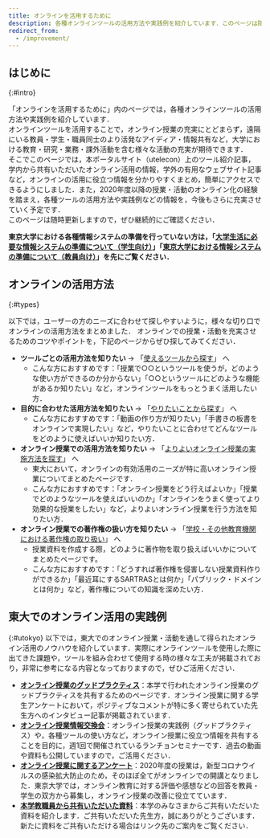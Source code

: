 ```yaml
---
title: オンラインを活用するために
description: 各種オンラインツールの活用方法や実践例を紹介しています．このページは随時更新しますので，ぜひ継続的にご確認ください．
redirect_from:
  - /improvement/
---
```


## はじめに
{:#intro}

「オンラインを活用するために」内のページでは，各種オンラインツールの活用方法や実践例を紹介しています．  
オンラインツールを活用することで，オンライン授業の充実にとどまらず，遠隔にいる教員・学生・職員同士のより活発なアイディア・情報共有など，大学における教育・研究・業務・課外活動を含む様々な活動の充実が期待できます．  
そこでこのページでは，本ポータルサイト（utelecon）上のツール紹介記事，学内から共有いただいたオンライン活用の情報，学外の有用なウェブサイト記事など，オンラインの活用に役立つ情報を分かりやすくまとめ，簡単にアクセスできるようにしました．また，2020年度以降の授業・活動のオンライン化の経験を踏まえ，各種ツールの活用方法や実践例などの情報を，今後もさらに充実させていく予定です．  
このページは随時更新しますので，ぜひ継続的にご確認ください．

**東京大学における各種情報システムの準備を行っていない方は，「[大学生活に必要な情報システムの準備について（学生向け）](/oc/)」「[東京大学における情報システムの準備について（教員向け）](/faculty_members/)」を先にご覧ください．**

## オンラインの活用方法
{:#types}

以下では，ユーザーの方のニーズに合わせて探しやすいように，様々な切り口でオンラインの活用方法をまとめました．
オンラインでの授業・活動を充実させるためのコツやポイントを，下記のページからぜひ探してみてください．

- **ツールごとの活用方法を知りたい** → 「[使えるツールから探す](tools)」 へ
  - こんな方におすすめです：「授業で○○というツールを使うが，どのような使い方ができるのか分からない」「○○というツールにどのような機能があるか知りたい」など，オンラインツールをもっとうまく活用したい方．  
- **目的に合わせた活用方法を知りたい** → 「[やりたいことから探す](topics/)」 へ
  - こんな方におすすめです：「動画の作り方が知りたい」「手書きの板書をオンラインで実現したい」など，やりたいことに合わせてどんなツールをどのように使えばいいか知りたい方．  
- **オンライン授業での活用方法を知りたい** → 「[よりよいオンライン授業の実施方法を探す](courses)」 へ
  - 東大において，オンラインの有効活用のニーズが特に高いオンライン授業についてまとめたページです．
  - こんな方におすすめです：「オンライン授業をどう行えばよいか」「授業でどのようなツールを使えばいいのか」「オンラインをうまく使ってより効果的な授業をしたい」など，よりよいオンライン授業を行う方法を知りたい方．
- **オンライン授業での著作権の扱い方を知りたい** → 「[学校・その他教育機関における著作権の取り扱い](/articles/copyright/)」 へ
  - 授業資料を作成する際，どのように著作物を取り扱えばいいかについてまとめたページです。
  - こんな方におすすめです：「どうすれば著作権を侵害しない授業資料作りができるか」「最近耳にするSARTRASとは何か」「パブリック・ドメインとは何か」など，著作権についての知識を深めたい方．

<!----
  (将来的にオンライン授業での活用方法以外のコンテンツを追加する場合、上記リストの3項目目を以下に書き換えるとよい)

  - シチュエーションに合わせた活用方法を知りたい
	  - [教育活動でのオンライン活用方法(よりよいオンライン授業の実施方法)を探す](courses) へ  
		  - こんな方におすすめです：
	  - [研究活動でのオンライン活用方法を探す](xxxxxx) へ
		  - こんな方におすすめです：
    - [学生の課外活動でのオンライン活用方法を探す(xxxxxx)へ] 
		  - こんな方におすすめです：
    - [業務でのオンライン活用方法を探す(xxxxxx)へ] 
		  -こんな方におすすめです：
---->


## 東大でのオンライン活用の実践例
{:#utokyo}
以下では，東大でのオンライン授業・活動を通して得られたオンライン活用のノウハウを紹介しています．実際にオンラインツールを使用した際に出てきた課題や，ツールを組み合わせて使用する時の様々な工夫が掲載されており，非常に参考になる内容となっておりますので，ぜひご活用ください．

- **[オンライン授業のグッドプラクティス](/good-practice/)**：本学で行われたオンライン授業のグッドプラクティスを共有するためのページです．オンライン授業に関する学生アンケートにおいて，ポジティブなコメントが特に多く寄せられていた先生方へのインタビュー記事が掲載されています．
- **[オンライン授業情報交換会](/events/luncheon/)**：オンライン授業の実践例（グッドプラクティス）や，各種ツールの使い方など，オンライン授業に役立つ情報を共有することを目的に，週1回で開催されているランチョンセミナーです．過去の動画や資料も公開していますので，ご活用ください．
- **[オンライン授業に関するアンケート](/questionnaire/)**：2020年度の授業は，新型コロナウイルスの感染拡⼤防止のため，そのほぼ全てがオンラインでの開講となりました．東京大学では，オンライン教育に対する評価や感想などの回答を教員・学生の双方から募集し，オンライン授業の改善に役立てています．
- **[本学教職員から共有いただいた資料](shared/)**：本学のみなさまからご共有いただいた資料を紹介します．ご共有いただいた先生方，誠にありがとうございます． 新たに資料をご共有いただける場合はリンク先のご案内をご覧ください．



<!---- 
  ## 記事一覧
  以下のページでは，今までに作成されたuteleconの記事の一覧を確認する事ができます．
  → **[記事一覧（準備中）](#)**
---->

